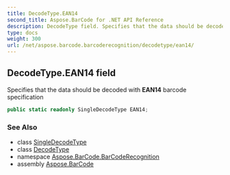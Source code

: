 ```yaml
---
title: DecodeType.EAN14
second_title: Aspose.BarCode for .NET API Reference
description: DecodeType field. Specifies that the data should be decoded with EAN14 barcode specification
type: docs
weight: 300
url: /net/aspose.barcode.barcoderecognition/decodetype/ean14/
---
```

## DecodeType.EAN14 field

Specifies that the data should be decoded with **EAN14** barcode specification

```csharp
public static readonly SingleDecodeType EAN14;
```

### See Also

* class [SingleDecodeType](../../singledecodetype/)
* class [DecodeType](../)
* namespace [Aspose.BarCode.BarCodeRecognition](../../decodetype/)
* assembly [Aspose.BarCode](../../../)


